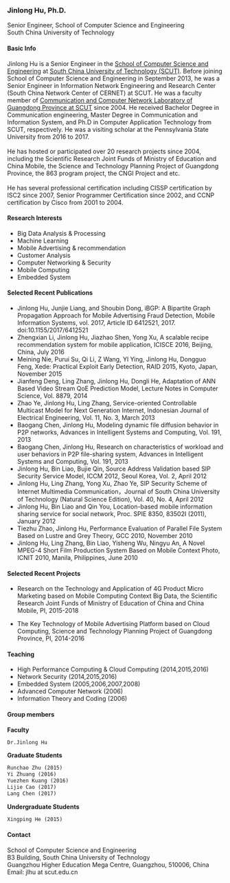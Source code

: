 
### Jinlong Hu, Ph.D.
Senior Engineer, School of Computer Science and Engineering <br>
South China University of Technology

 
#### Basic Info
Jinlong Hu is a Senior Engineer in the <a href="http://cs.scut.edu.cn/"> School of Computer Science and Engineering</a> at <a href="http://www.scut.edu.cn/">South China University of Technology (SCUT)</a>. Before joining School of Computer Science and Engineering in September 2013, he was a Senior Engineer in Information Network Engineering and Research Center (South China Network Center of CERNET) at SCUT. He was a faculty member of <a href="http://ccnl.scut.edu.cn/"> Communication and Computer Network Laboratory of Guangdong Province at SCUT</a> since 2004. He received Bachelor Degree in Communication engineering, Master Degree in Communication and Information System, and Ph.D in Computer Application Technology from SCUT, respectively. He was a visiting scholar at the Pennsylvania State University from 2016 to 2017.
<br>
<br>
He has hosted or participated over 20 research projects since 2004, including the Scientific Research Joint Funds of Ministry of Education and China Mobile, the Science and Technology Planning Project of Guangdong Province, the 863 program project, the CNGI Project and etc. 
<br>
<br>
He has several professional certification including CISSP certification by ISC2 since 2007, Senior Programmer Certification since 2002, and CCNP certification by Cisco from 2001 to 2004.
 
#### Research Interests

<ul>
<li>Big Data Analysis & Processing</li>
<li>Machine Learning</li>
<li>Mobile Advertising & recommendation</li> 
<li>Customer Analysis</li>
<li>Computer Networking & Security</li>
<li>Mobile Computing</li>
<li>Embedded System</li>
</ul>

#### Selected Recent Publications

<ul>
<li>Jinlong Hu, Junjie Liang, and Shoubin Dong, iBGP: A Bipartite Graph Propagation Approach for Mobile Advertising Fraud Detection, Mobile Information Systems, vol. 2017, Article ID 6412521, 2017. doi:10.1155/2017/6412521</li>
<li>Zhengxian Li, Jinlong Hu, Jiazhao Shen, Yong Xu, A scalable recipe recommendation system for mobile application, ICISCE 2016, Beijing, China, July 2016</li>
<li>Meining Nie, Purui Su, Qi Li, Z Wang, Yl Ying, Jinlong Hu, Dongguo Feng, Xede: Practical Exploit Early Detection, RAID 2015, Kyoto, Japan, November 2015</li>
<li>Jianfeng Deng, Ling Zhang, Jinlong Hu, Dongli He, Adaptation of ANN Based Video Stream QoE Prediction Model, Lecture Notes in Computer Science, Vol. 8879, 2014</li>
<li>Zhao Ye, Jinlong Hu, Ling Zhang, Service-oriented Controllable Multicast Model for Next Generation Internet, Indonesian Journal of Electrical Engineering, Vol. 11, No. 3, March 2013</li>
<li>Baogang Chen, Jinlong Hu, Modeling dynamic file diffusion behavior in P2P networks, Advances in Intelligent Systems and Computing, Vol. 191, 2013</li>
<li>Baogang Chen, Jinlong Hu, Research on characteristics of workload and user behaviors in P2P file-sharing system, Advances in Intelligent Systems and Computing, Vol. 191, 2013</li>
<li>Jinlong Hu, Bin Liao, Bujie Qin, Source Address Validation based SIP Security Service Model, ICCM 2012, Seoul Korea, Vol. 2, April 2012</li>
<li>Jinlong Hu, Ling Zhang, Yong Xu, Zhao Ye, SIP Security Scheme of Internet Multimedia Communication，Journal of South China University of Technology (Natural Science Edition), Vol. 40, No. 4, April 2012</li>
<li>Jinlong Hu, Bin Liao and Qin You, Location-based mobile information sharing service for social network, Proc. SPIE 8350, 83502I (2011), January 2012 </li>
<li>Tiezhu Zhao, Jinlong Hu, Performance Evaluation of Parallel File System Based on Lustre and Grey Theory, GCC 2010, November 2010 </li>
<li>Jinlong Hu, Ling Zhang, Bin Liao, Yisheng Wu, Ningyu An, A Novel MPEG-4 Short Film Production System Based on Mobile Context Photo, ICNIT 2010, Manila, Philippines, June 2010 </li>
</ul>

#### Selected Recent Projects

<ul>
<li>Research on the Technology and Application of 4G Product Micro Marketing based on Mobile Computing Context Big Data, the Scientific Research Joint Funds of Ministry of Education of China and China Mobile, PI, 2015-2018
</li></ul>


<ul>
<li>The Key Technology of Mobile Advertising Platform based on Cloud Computing, Science and Technology Planning Project of Guangdong Province, PI, 2014-2016
</li></ul>



#### Teaching

<ul><li>High Performance Computing & Cloud Computing (2014,2015,2016)</li>  
<li>Network Security (2014,2015,2016)</li>
<li>Embedded System (2005,2006,2007,2008)</li>
<li>Advanced Computer Network (2006)</li>
<li>Information Theory and Coding (2006)
</li></ul>

#### Group members
**Faculty**

```markdown
Dr.Jinlong Hu
```

**Graduate Students**  
  
```markdown
Runchao Zhu (2015) 
Yi Zhuang (2016) 
Yuezhen Kuang (2016) 
Lijie Cao (2017) 
Lang Chen (2017)
```

**Undergraduate Students**  
  
  ```markdown
  Xingping He (2015)
  ```

#### Contact
School of Computer Science and Engineering<br>
B3 Building, South China University of Technology<br>
Guangzhou Higher Education Mega Centre, Guangzhou, 510006, China <br>
Email: jlhu at scut.edu.cn 




